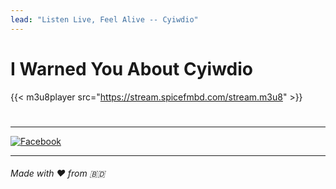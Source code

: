 ```yaml
---
lead: "Listen Live, Feel Alive -- Cyiwdio"
---
```



# I Warned You About __Cyiwdio__ 






{{< m3u8player src="https://stream.spicefmbd.com/stream.m3u8" >}}

#
#
___
[![Facebook](https://img.icons8.com/ios/50/000000/facebook-new.png)](https://www.facebook.com/creepycat.py)
___
###### Made with ❤️ from 🇧🇩